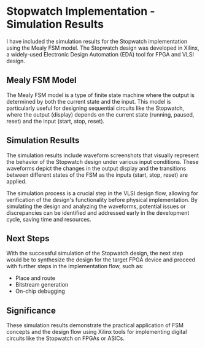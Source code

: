 # Stopwatch Implementation - Simulation Results


I have included the simulation results for the Stopwatch implementation using the Mealy FSM model. The Stopwatch design was developed in Xilinx, a widely-used Electronic Design Automation (EDA) tool for FPGA and VLSI design.

## Mealy FSM Model

The Mealy FSM model is a type of finite state machine where the output is determined by both the current state and the input. This model is particularly useful for designing sequential circuits like the Stopwatch, where the output (display) depends on the current state (running, paused, reset) and the input (start, stop, reset).

## Simulation Results

The simulation results include waveform screenshots that visually represent the behavior of the Stopwatch design under various input conditions. These waveforms depict the changes in the output display and the transitions between different states of the FSM as the inputs (start, stop, reset) are applied.

The simulation process is a crucial step in the VLSI design flow, allowing for verification of the design's functionality before physical implementation. By simulating the design and analyzing the waveforms, potential issues or discrepancies can be identified and addressed early in the development cycle, saving time and resources.

## Next Steps

With the successful simulation of the Stopwatch design, the next step would be to synthesize the design for the target FPGA device and proceed with further steps in the implementation flow, such as:

- Place and route
- Bitstream generation
- On-chip debugging

## Significance

These simulation results demonstrate the practical application of FSM concepts and the design flow using Xilinx tools for implementing digital circuits like the Stopwatch on FPGAs or ASICs.
